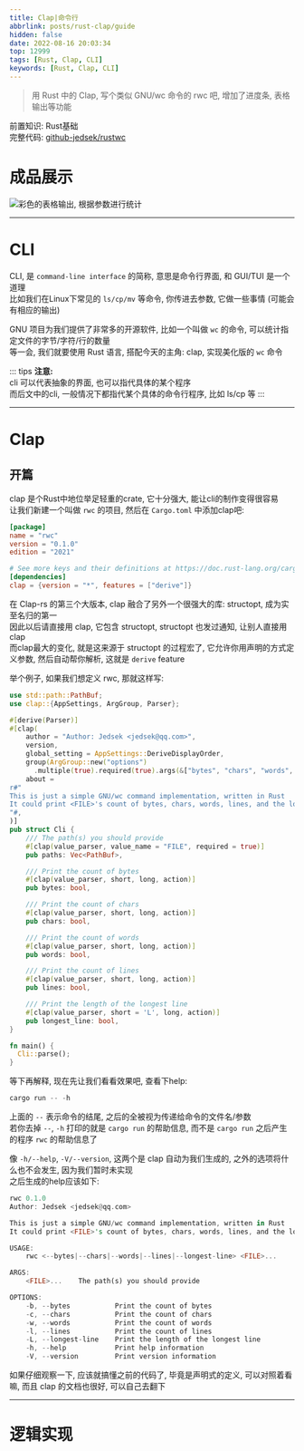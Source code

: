 ```yaml
---
title: Clap|命令行
abbrlink: posts/rust-clap/guide
hidden: false
date: 2022-08-16 20:03:34
top: 12999
tags: [Rust, Clap, CLI]
keywords: [Rust, Clap, CLI]
---
```

> 用 Rust 中的 Clap, 写个类似 GNU/wc 命令的 rwc 吧, 增加了进度条, 表格输出等功能  
<!-- more -->

前置知识: Rust基础  
完整代码: [github-jedsek/rustwc](https://github.com/Jedsek/rust-wc)

# 成品展示

![彩色的表格输出, 根据参数进行统计](/images/clap-rwc.png)

- - -

# CLI
CLI, 是 `command-line interface` 的简称, 意思是命令行界面, 和 GUI/TUI 是一个道理  
比如我们在Linux下常见的 `ls/cp/mv` 等命令, 你传进去参数, 它做一些事情 (可能会有相应的输出)  

GNU 项目为我们提供了非常多的开源软件, 比如一个叫做 `wc` 的命令, 可以统计指定文件的字节/字符/行的数量  
等一会, 我们就要使用 Rust 语言, 搭配今天的主角: clap, 实现美化版的 `wc` 命令  

::: tips
**注意:**  
cli 可以代表抽象的界面, 也可以指代具体的某个程序  
而后文中的cli, 一般情况下都指代某个具体的命令行程序, 比如 ls/cp 等
:::

- - -

# Clap
## 开篇
clap 是个Rust中地位举足轻重的crate, 它十分强大, 能让cli的制作变得很容易  
让我们新建一个叫做 `rwc` 的项目, 然后在 `Cargo.toml` 中添加clap吧:

```toml
[package]
name = "rwc"
version = "0.1.0"
edition = "2021"

# See more keys and their definitions at https://doc.rust-lang.org/cargo/reference/manifest.html
[dependencies]
clap = {version = "*", features = ["derive"]}
```

在 Clap-rs 的第三个大版本, clap 融合了另外一个很强大的库: structopt, 成为实至名归的第一  
因此以后请直接用 clap, 它包含 structopt, structopt 也发过通知, 让别人直接用 clap  
而clap最大的变化, 就是这来源于 structopt 的过程宏了, 它允许你用声明的方式定义参数, 然后自动帮你解析, 这就是 `derive` feature  

举个例子, 如果我们想定义 rwc, 那就这样写:

```rust src/main.rs
use std::path::PathBuf;
use clap::{AppSettings, ArgGroup, Parser};

#[derive(Parser)]
#[clap(
    author = "Author: Jedsek <jedsek@qq.com>",
    version,
    global_setting = AppSettings::DeriveDisplayOrder,
    group(ArgGroup::new("options")
      .multiple(true).required(true).args(&["bytes", "chars", "words", "lines", "longest-line"])),
    about = 
r#"
This is just a simple GNU/wc command implementation, written in Rust
It could print <FILE>'s count of bytes, chars, words, lines, and the longest line/word's length
"#,
)]
pub struct Cli {
    /// The path(s) you should provide
    #[clap(value_parser, value_name = "FILE", required = true)]
    pub paths: Vec<PathBuf>,

    /// Print the count of bytes
    #[clap(value_parser, short, long, action)]
    pub bytes: bool,

    /// Print the count of chars
    #[clap(value_parser, short, long, action)]
    pub chars: bool,

    /// Print the count of words
    #[clap(value_parser, short, long, action)]
    pub words: bool,

    /// Print the count of lines
    #[clap(value_parser, short, long, action)]
    pub lines: bool,

    /// Print the length of the longest line
    #[clap(value_parser, short = 'L', long, action)]
    pub longest_line: bool,
}

fn main() {
  Cli::parse();
}
```

等下再解释, 现在先让我们看看效果吧, 查看下help:  

```rust
cargo run -- -h
```

上面的 `--` 表示命令的结尾, 之后的全被视为传递给命令的文件名/参数  
若你去掉 `--`, `-h` 打印的就是 `cargo run` 的帮助信息, 而不是 `cargo run` 之后产生的程序 `rwc` 的帮助信息了  

像 `-h/--help`, `-V/--version`, 这两个是 clap 自动为我们生成的, 之外的选项将什么也不会发生, 因为我们暂时未实现  
之后生成的help应该如下:  

```rust
rwc 0.1.0
Author: Jedsek <jedsek@qq.com>

This is just a simple GNU/wc command implementation, written in Rust
It could print <FILE>'s count of bytes, chars, words, lines, and the longest line/word's length

USAGE:
    rwc <--bytes|--chars|--words|--lines|--longest-line> <FILE>...

ARGS:
    <FILE>...    The path(s) you should provide

OPTIONS:
    -b, --bytes           Print the count of bytes
    -c, --chars           Print the count of chars
    -w, --words           Print the count of words
    -l, --lines           Print the count of lines
    -L, --longest-line    Print the length of the longest line
    -h, --help            Print help information
    -V, --version         Print version information
```

如果仔细观察一下, 应该就搞懂之前的代码了, 毕竟是声明式的定义, 可以对照着看嘛, 而且 clap 的文档也很好, 可以自己去翻下  

- - -
# 逻辑实现
